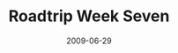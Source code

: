 ---
layout: media
category: media
title: "Roadtrip Week Seven"
date: 2009-06-29
description: "David and Steven go off in search of a story of relevance."
tag: 
 - david-falk
 - boca
 - roadmap
yt-video-id: "zCkEhs7Tp1o"
video: "http://s3.amazonaws.com/crossroads-media/other-media/video/Roadtrip7.mp4"
video-poster: "http://s3.amazonaws.com/crossroads-media/images/Roadtrip7-still.jpg"
---
